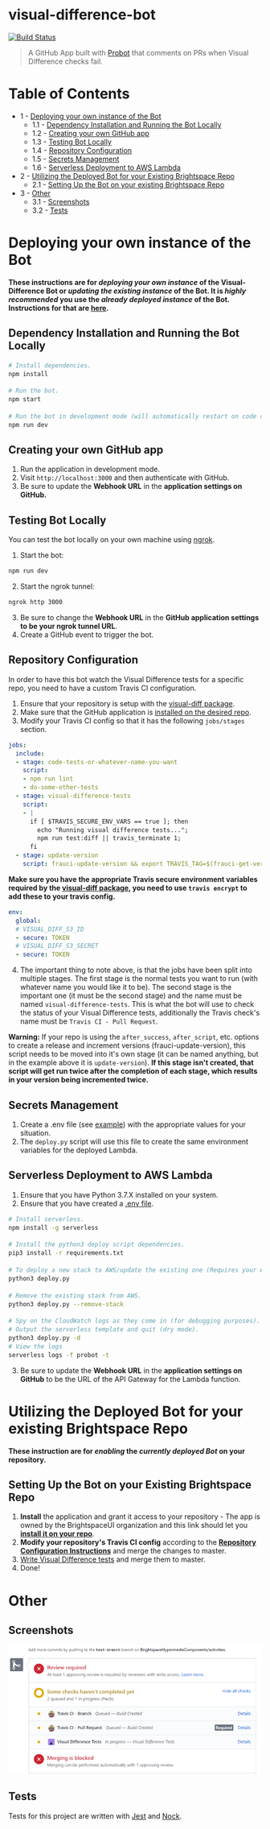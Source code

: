 # visual-difference-bot

[![Build Status](https://travis-ci.com/BrightspaceUI/visual-difference-bot.svg?branch=master)](https://travis-ci.com/BrightspaceUI/visual-difference-bot)

> A GitHub App built with [Probot](https://github.com/probot/probot) that comments on PRs when Visual Difference checks fail.

# Table of Contents
- 1 - [Deploying your own instance of the Bot](README.md/#deploying-your-own-instance-of-the-bot)
  - 1.1 - [Dependency Installation and Running the Bot Locally](README.md/#dependency-installation-and-running-the-bot-locally)
  - 1.2 - [Creating your own GitHub app](README.md/#creating-your-own-github-app)
  - 1.3 - [Testing Bot Locally](README.md/#testing-bot-locally)
  - 1.4 - [Repository Configuration](README.md/#repository-configuration)
  - 1.5 - [Secrets Management](README.md/#secrets-management)
  - 1.6 - [Serverless Deployment to AWS Lambda](README.md/#serverless-deployment-to-aws-lambda)
- 2 - [Utilizing the Deployed Bot for your Existing Brightspace Repo](README.md/#utilizing-the-deployed-bot-for-your-existing-brightspace-repo)
  - 2.1 - [Setting Up the Bot on your existing Brightspace Repo](README.md/#setting-up-the-bot-on-your-existing-brightspace-repo)
- 3 - [Other](README.md/#other)
  - 3.1 - [Screenshots](README.md/#screenshots)
  - 3.2 - [Tests](README.md/#tests)

# Deploying your own instance of the Bot

**These instructions are for *deploying your own instance* of the Visual-Difference Bot or *updating the existing instance* of the Bot. It is *highly recommended* you use the *already deployed instance* of the Bot. Instructions for that are [here](README.md#utilizing-the-deployed-bot-for-your-existing-brightspace-repo).**

## Dependency Installation and Running the Bot Locally

```sh
# Install dependencies.
npm install

# Run the bot.
npm start

# Run the bot in development mode (will automatically restart on code changes).
npm run dev
```

## Creating your own GitHub app

1. Run the application in development mode.
2. Visit `http://localhost:3000` and then authenticate with GitHub.
3. Be sure to update the **Webhook URL** in the **application settings on GitHub.**

## Testing Bot Locally
You can test the bot locally on your own machine using [ngrok](https://ngrok.com/).

1. Start the bot:
```sh
npm run dev
```
2. Start the ngrok tunnel:
```sh
ngrok http 3000
```
3. Be sure to change the **Webhook URL** in the **GitHub application settings to be your ngrok tunnel URL**.
4. Create a GitHub event to trigger the bot.

## Repository Configuration

In order to have this bot watch the Visual Difference tests for a specific repo, you need to have a custom Travis CI configuration.

1. Ensure that your repository is setup with the [visual-diff package](https://github.com/BrightspaceUI/visual-diff).
2. Make sure that the GitHub application is [installed on the desired repo](README.md/#setting-up-the-bot-on-your-existing-brightspace-repo).
3. Modify your Travis CI config so that it has the following `jobs/stages` section.

```yaml
jobs:
  include:
  - stage: code-tests-or-whatever-name-you-want
    script:
    - npm run lint
    - do-some-other-tests
  - stage: visual-difference-tests
    script:
    - |
      if [ $TRAVIS_SECURE_ENV_VARS == true ]; then
        echo "Running visual difference tests...";
        npm run test:diff || travis_terminate 1;
      fi
  - stage: update-version
    script: frauci-update-version && export TRAVIS_TAG=$(frauci-get-version)
```

**Make sure you have the appropriate Travis secure environment variables required by the [visual-diff package](https://github.com/BrightspaceUI/visual-diff#running-in-ci), you need to use `travis encrypt` to add these to your travis config.**

```yaml
env:
  global:
  # VISUAL_DIFF_S3_ID
  - secure: TOKEN
  # VISUAL_DIFF_S3_SECRET
  - secure: TOKEN
```

4. The important thing to note above, is that the jobs have been split into multiple stages. The first stage is the normal tests you want to run (with whatever name you would like it to be). The second stage is the important one (it must be the second stage) and the name must be named `visual-difference-tests`. This is what the bot will use to check the status of your Visual Difference tests, additionally the Travis check's name must be `Travis CI - Pull Request`.

**Warning:**
If your repo is using the `after_success`, `after_script`, etc. options to create a release and increment versions (frauci-update-version), this script needs to be moved into it's own stage (it can be named anything, but in the example above it is `update-version`). **If this stage isn't created, that script will get run twice after the completion of each stage, which results in your version being incremented twice.**

## Secrets Management

1. Create a .env file (see [example](.env.example)) with the appropriate values for your situation.
2. The `deploy.py` script will use this file to create the same environment variables for the deployed Lambda.

## Serverless Deployment to AWS Lambda

1. Ensure that you have Python 3.7.X installed on your system.
2. Ensure that you have created a [.env file](README.md/#secrets-management).

```sh
# Install serverless.
npm install -g serverless

# Install the python3 deploy script dependencies.
pip3 install -r requirements.txt

# To deploy a new stack to AWS/update the existing one (Requires your AWS credentials to be set).
python3 deploy.py

# Remove the existing stack from AWS.
python3 deploy.py --remove-stack

# Spy on the CloudWatch logs as they come in (for debugging purposes).
# Output the serverless template and quit (dry mode).
python3 deploy.py -d
# View the logs
serverless logs -f probot -t
```

3. Be sure to update the **Webhook URL** in the **application settings on GitHub** to be the URL of the API Gateway for the Lambda function.

# Utilizing the Deployed Bot for your existing Brightspace Repo

**These instruction are for *enabling* the *currently deployed Bot* on your repository.**

## Setting Up the Bot on your Existing Brightspace Repo

1. **Install** the application and grant it access to your repository - The app is owned by the BrightspaceUI organization and this link should let you [**install it on your repo**](https://github.com/apps/visual-difference).
2. **Modify your repository's Travis CI config** according to the [**Repository Configuration Instructions**](README.md/#repository-configuration) and merge the changes to master.
3. [Write Visual Difference tests](https://github.com/BrightspaceUI/visual-diff#usage) and merge them to master.
4. Done!

# Other

## Screenshots
![Screenshot of the Visual Difference GitHub Check](screenshot.png)

## Tests
Tests for this project are written with [Jest](https://facebook.github.io/jest/) and [Nock](https://github.com/nock/nock).
